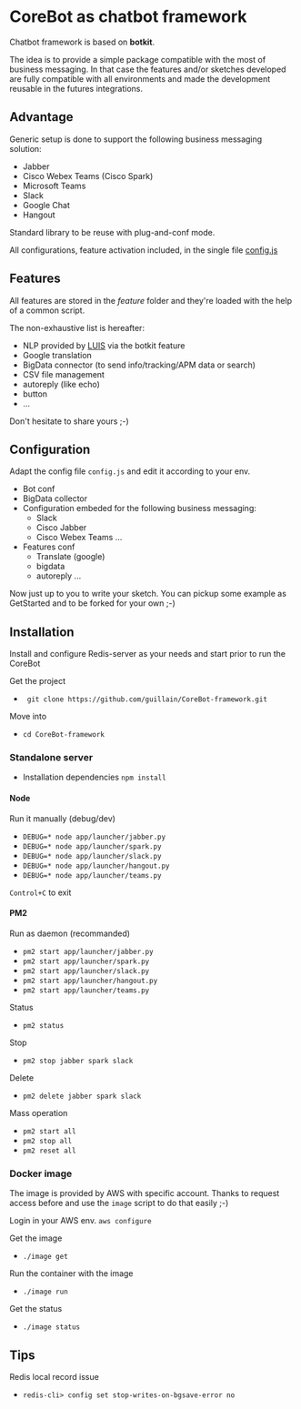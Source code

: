 # CoreBot as chatbot framework
Chatbot framework is based on **botkit**.

The idea is to provide a simple package compatible with the most of business messaging.
In that case the features and/or sketches developed are fully compatible
with all environments and made the development reusable in the futures integrations.

## Advantage
Generic setup is done to support the following business messaging solution:
- Jabber
- Cisco Webex Teams (Cisco Spark)
- Microsoft Teams
- Slack
- Google Chat
- Hangout

Standard library to be reuse with plug-and-conf mode.

All configurations, feature activation included, in the single file [config.js](app/config.js)

## Features
All features are stored in the *feature* folder and they're loaded
with the help of a common script.

The non-exhaustive list is hereafter:
- NLP provided by [LUIS](https://botkit.ai/docs/readme-middlewares.html) via the botkit feature
- Google translation
- BigData connector (to send info/tracking/APM data or search)
- CSV file management
- autoreply (like echo)
- button
- ...

Don't hesitate to share yours ;-)

## Configuration
Adapt the config file `config.js` and edit it according to your env.

- Bot conf 
- BigData collector
- Configuration embeded for the following business messaging:
  - Slack
  - Cisco Jabber
  - Cisco Webex Teams
  ...
- Features conf
  - Translate (google)
  - bigdata
  - autoreply
  ...

Now just up to you to write your sketch.
You can pickup some example as GetStarted and to be forked for your own ;-)

## Installation
Install and configure Redis-server as your needs and start prior to run the CoreBot

Get the project
- ` git clone https://github.com/guillain/CoreBot-framework.git`

Move into
- `cd CoreBot-framework`

### Standalone server
- Installation dependencies
`npm install`

#### Node 
Run it manually (debug/dev)

- `DEBUG=* node app/launcher/jabber.py`
- `DEBUG=* node app/launcher/spark.py`
- `DEBUG=* node app/launcher/slack.py`
- `DEBUG=* node app/launcher/hangout.py`
- `DEBUG=* node app/launcher/teams.py`

`Control+C` to exit

#### PM2
Run as daemon (recommanded) 

- `pm2 start app/launcher/jabber.py`
- `pm2 start app/launcher/spark.py`
- `pm2 start app/launcher/slack.py`
- `pm2 start app/launcher/hangout.py`
- `pm2 start app/launcher/teams.py`

Status
- `pm2 status`

Stop
- `pm2 stop jabber spark slack`

Delete
- `pm2 delete jabber spark slack`

Mass operation
- `pm2 start all`
- `pm2 stop all`
- `pm2 reset all`

### Docker image
The image is provided by AWS with specific account. 
Thanks to request access before and use the `image` script to do that easily ;-)

Login in your AWS env.
`aws configure`

Get the image
- `./image get`

Run the container with the image
- `./image run`

Get the status
- `./image status`

## Tips

Redis local record issue
- `redis-cli> config set stop-writes-on-bgsave-error no`

